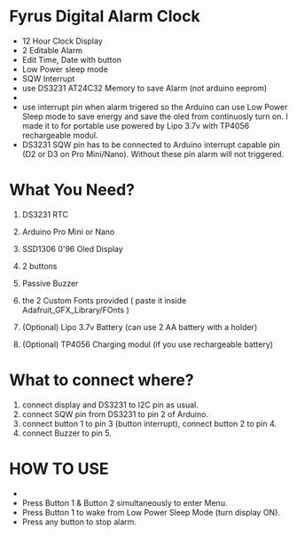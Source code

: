 # Fyrus Digital Alarm Clock
* 12 Hour Clock Display
* 2 Editable Alarm
* Edit Time, Date with button
* Low Power sleep mode
* SQW Interrupt
* use DS3231 AT24C32 Memory to save Alarm (not arduino eeprom)
*  
* use interrupt pin when alarm trigered so the Arduino can use Low Power Sleep mode to save energy and save the oled from continuosly turn on. I made it to for portable use powered by Lipo 3.7v with TP4056 rechargeable modul.
* DS3231 SQW pin has to be connected to Arduino interrupt capable pin (D2 or D3 on Pro Mini/Nano). Without these pin alarm will not triggered.

# What You Need?
1. DS3231 RTC
2. Arduino Pro Mini or Nano
3. SSD1306 0'96 Oled Display
4. 2 buttons
5. Passive Buzzer
6. the 2 Custom Fonts provided ( paste it inside Adafruit_GFX_Library/FOnts )

7. (Optional) Lipo 3.7v Battery (can use 2 AA battery with a holder)
8. (Optional) TP4056 Charging modul (if you use rechargeable battery)

# What to connect where?
 1. connect display and DS3231 to I2C pin as usual.
 2. connect SQW pin from DS3231 to pin 2 of Arduino.
 3. connect button 1 to pin 3 (button interrupt), connect button 2 to pin 4.
 4. connect Buzzer to pin 5. 

# HOW TO USE
*
* Press Button 1 & Button 2 simultaneously to enter Menu.
* Press Button 1 to wake from Low Power Sleep Mode (turn display ON).
* Press any button to stop alarm.
